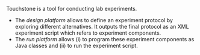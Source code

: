 Touchstone is a tool for conducting lab experiments.
  * The _design platform_ allows to define an experiment protocol by exploring different alternatives. It outputs the final protocol as an XML experiment script which refers to experiment components.
  * The _run platform_ allows (i) to program these experiment components as Java classes and (ii) to run the experiment script.